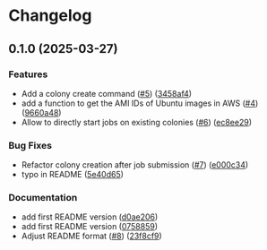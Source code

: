 # Changelog

## 0.1.0 (2025-03-27)


### Features

* Add a colony create command ([#5](https://github.com/exalsius/exalsius-cli/issues/5)) ([3458af4](https://github.com/exalsius/exalsius-cli/commit/3458af41f71f6b6b0f153ef277cccad8b370ac31))
* add a function to get the AMI IDs of Ubuntu images in AWS ([#4](https://github.com/exalsius/exalsius-cli/issues/4)) ([9660a48](https://github.com/exalsius/exalsius-cli/commit/9660a4868c18e6bade57322282362d3a3b5febd8))
* Allow to directly start jobs on existing colonies ([#6](https://github.com/exalsius/exalsius-cli/issues/6)) ([ec8ee29](https://github.com/exalsius/exalsius-cli/commit/ec8ee291cca72db6eed3a9d3f8c98b0a289e305c))


### Bug Fixes

* Refactor colony creation after job submission ([#7](https://github.com/exalsius/exalsius-cli/issues/7)) ([e000c34](https://github.com/exalsius/exalsius-cli/commit/e000c344961feb90f782dd5be8c9a0f3097cc13a))
* typo in README ([5e40d65](https://github.com/exalsius/exalsius-cli/commit/5e40d65c0fa7c1ae45ca9e042771105eff23f5fd))


### Documentation

* add first README version ([d0ae206](https://github.com/exalsius/exalsius-cli/commit/d0ae206a1fb01acdbc14bec5014fcf6d704bc23e))
* add first README version ([0758859](https://github.com/exalsius/exalsius-cli/commit/075885924b31c58238be347f92163b27414013d5))
* Adjust README format ([#8](https://github.com/exalsius/exalsius-cli/issues/8)) ([23f8cf9](https://github.com/exalsius/exalsius-cli/commit/23f8cf983a2218a418d24a2a495ee1045b4440b4))
